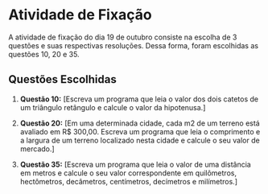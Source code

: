 
# Atividade de Fixação

A atividade de fixação do dia 19 de outubro consiste na escolha de 3 questões e suas respectivas resoluções. Dessa forma, foram escolhidas as questões 10, 20 e 35.

## Questões Escolhidas

1. **Questão 10:** [Escreva um programa que leia o valor dos dois catetos de um triângulo retângulo
e calcule o valor da hipotenusa.]

2. **Questão 20:** [Em uma determinada cidade, cada m2 de um terreno está avaliado em R$
300,00. Escreva um programa que leia o comprimento e a largura de um terreno
localizado nesta cidade e calcule o seu valor de mercado.]

3. **Questão 35:** [Escreva um programa que leia o valor de uma distância em metros e calcule o
seu valor correspondente em quilômetros, hectômetros, decâmetros,
centímetros, decímetros e milímetros.]
